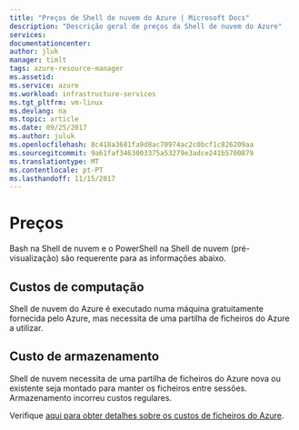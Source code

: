 ```yaml
---
title: "Preços de Shell de nuvem do Azure | Microsoft Docs"
description: "Descrição geral de preços da Shell de nuvem do Azure"
services: 
documentationcenter: 
author: jluk
manager: timlt
tags: azure-resource-manager
ms.assetid: 
ms.service: azure
ms.workload: infrastructure-services
ms.tgt_pltfrm: vm-linux
ms.devlang: na
ms.topic: article
ms.date: 09/25/2017
ms.author: juluk
ms.openlocfilehash: 8c418a3681fa9d8ac70974ac2c0bcf1c826209aa
ms.sourcegitcommit: 9a61faf3463003375a53279e3adce241b5700879
ms.translationtype: MT
ms.contentlocale: pt-PT
ms.lasthandoff: 11/15/2017
---
```

# <a name="pricing"></a>Preços
Bash na Shell de nuvem e o PowerShell na Shell de nuvem (pré-visualização) são requerente para as informações abaixo.

## <a name="compute-cost"></a>Custos de computação
Shell de nuvem do Azure é executado numa máquina gratuitamente fornecida pelo Azure, mas necessita de uma partilha de ficheiros do Azure a utilizar. 

## <a name="storage-cost"></a>Custo de armazenamento
Shell de nuvem necessita de uma partilha de ficheiros do Azure nova ou existente seja montado para manter os ficheiros entre sessões. Armazenamento incorreu custos regulares.

Verifique [aqui para obter detalhes sobre os custos de ficheiros do Azure](https://azure.microsoft.com/pricing/details/storage/files/). 